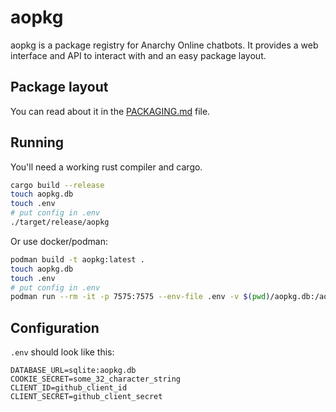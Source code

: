 # aopkg

aopkg is a package registry for Anarchy Online chatbots. It provides a web interface and API to interact with and an easy package layout.

## Package layout

You can read about it in the [PACKAGING.md](PACKAGING.md) file.

## Running

You'll need a working rust compiler and cargo.

```bash
cargo build --release
touch aopkg.db
touch .env
# put config in .env
./target/release/aopkg
```

Or use docker/podman:

```bash
podman build -t aopkg:latest .
touch aopkg.db
touch .env
# put config in .env
podman run --rm -it -p 7575:7575 --env-file .env -v $(pwd)/aopkg.db:/aopkg.db:Z -v $(pwd)/data:/data:Z aopkg:latest
```

## Configuration

`.env` should look like this:

```
DATABASE_URL=sqlite:aopkg.db
COOKIE_SECRET=some_32_character_string
CLIENT_ID=github_client_id
CLIENT_SECRET=github_client_secret
```
